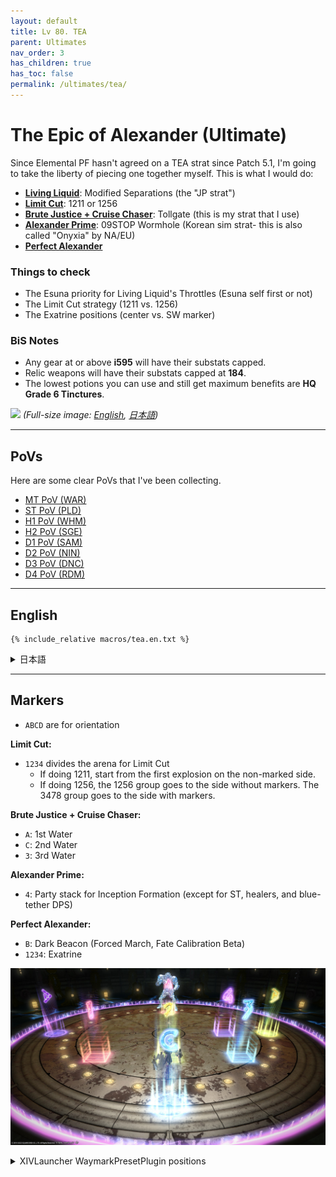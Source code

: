 ```yaml
---
layout: default
title: Lv 80. TEA
parent: Ultimates
nav_order: 3
has_children: true
has_toc: false
permalink: /ultimates/tea/
---
```


# The Epic of Alexander (Ultimate)

Since Elemental PF hasn't agreed on a TEA strat since Patch 5.1, I'm going to take the liberty of piecing one together myself. This is what I would do:

- [**Living Liquid**](en/01_living_liquid.md): Modified Separations (the "JP strat")
- [**Limit Cut**](en/02a_limit_cut.md): 1211 or 1256
- [**Brute Justice + Cruise Chaser**](en/02b_bjcc.md): Tollgate (this is my strat that I use)
- [**Alexander Prime**](en/03_alex_prime.md): 09STOP Wormhole (Korean sim strat- this is also called "Onyxia" by NA/EU)
- [**Perfect Alexander**](en/04_perfect_alex.md)

### Things to check

- The Esuna priority for Living Liquid's Throttles (Esuna self first or not)
- The Limit Cut strategy (1211 vs. 1256)
- The Exatrine positions (center vs. SW marker)

### BiS Notes

- Any gear at or above **i595** will have their substats capped.
- Relic weapons will have their substats capped at **184**.
- The lowest potions you can use and still get maximum benefits are **HQ Grade 6 Tinctures**.

![]({{site.baseurl}}/assets/images/ultimates/tea/tea_cheatsheet.jpg)
*(Full-size image: [English]({{site.baseurl}}/assets/images/ultimates/tea/tea_cheatsheet.jpg), [日本語]({{site.baseurl}}/assets/images/ultimates/tea/tea_cheatsheet_jp.jpg))*

---

## PoVs

Here are some clear PoVs that I've been collecting.

- [MT PoV (WAR)](https://youtu.be/uJVHsrhHsJ8)
- [ST PoV (PLD)](https://youtu.be/leQ9t61W4OY)
- [H1 PoV (WHM)](https://youtu.be/IqcxKunPY5Q)
- [H2 PoV (SGE)](https://youtu.be/Q80yoHMcxhg)
- [D1 PoV (SAM)](https://youtu.be/RCkbxPT3prI)
- [D2 PoV (NIN)](https://youtu.be/yb9oLIlwiCM)
- [D3 PoV (DNC)](https://youtu.be/ToaYJdOdUcA)
- [D4 PoV (RDM)](https://youtu.be/coE2xYyd23A)

---

## English

```
{% include_relative macros/tea.en.txt %}
```

<details markdown=block>
<summary>日本語</summary>

```
{% include_relative macros/tea.jp.txt %}
```

</details>

---

## Markers

- `ABCD` are for orientation

**Limit Cut:**
- `1234` divides the arena for Limit Cut
	- If doing 1211, start from the first explosion on the non-marked side.
	- If doing 1256, the 1256 group goes to the side without markers. The 3478 group goes to the side with markers.
	
**Brute Justice + Cruise Chaser:**
- `A`: 1st Water
- `C`: 2nd Water
- `3`: 3rd Water

**Alexander Prime:**
- `4`: Party stack for Inception Formation (except for ST, healers, and blue-tether DPS)

**Perfect Alexander:**
- `B`: Dark Beacon (Forced March, Fate Calibration Beta)
- `1234`: Exatrine

![](images/markers.jpg)
<details markdown=block>
<summary>XIVLauncher WaymarkPresetPlugin positions</summary>

```json
{
  "Name":"TEA",
  "MapID":694,
  "A":{"X":100.0,"Y":0.0,"Z":88.0,"ID":0,"Active":true},
  "B":{"X":114.0,"Y":0.0,"Z":100.0,"ID":1,"Active":true},
  "C":{"X":100.0,"Y":0.0,"Z":116.0,"ID":2,"Active":true},
  "D":{"X":84.0,"Y":0.0,"Z":100.0,"ID":3,"Active":true},
  "One":{"X":92.2,"Y":0.0,"Z":107.8,"ID":4,"Active":true},
  "Two":{"X":100.0,"Y":0.0,"Z":107.8,"ID":5,"Active":true},
  "Three":{"X":107.8,"Y":0.0,"Z":107.8,"ID":6,"Active":true},
  "Four":{"X":107.8,"Y":0.0,"Z":100.0,"ID":7,"Active":true}
}
```

</details>